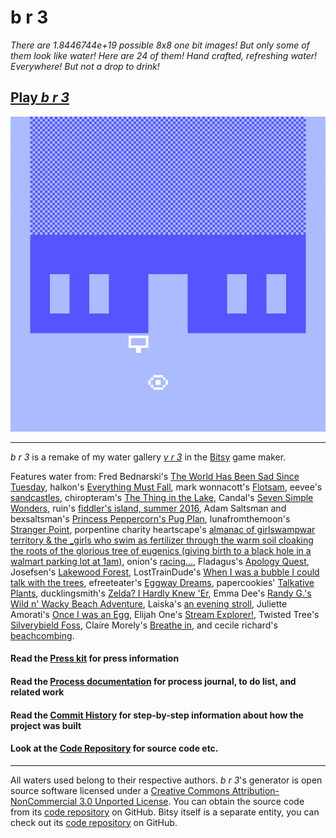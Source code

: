 # b r 3

_There are 1.8446744e+19 possible 8x8 one bit images! But only some of them look like water! Here are 24 of them! Hand crafted, refreshing water! Everywhere! But not a drop to drink!_

## [Play _b r 3_](https://pippinbarr.github.io/b-r-3)

![](../press/images/gallery.gif)

---

_b r 3_ is a remake of my water gallery [_v r 3_](https://www.pippinbarr.com/2017/03/29/v-r-3/) in the [Bitsy](http://ledoux.io/bitsy/editor.html) game maker.

Features water from: Fred Bednarski's [The World Has Been Sad Since Tuesday](https://vonbednar.itch.io/the-world-was-sad-since-tuesday), halkon's [Everything Must Fall](https://halkon.itch.io/everything-must-fall), mark wonnacott's [Flotsam](https://candle.itch.io/flotsam), eevee's [sandcastles](https://eevee.itch.io/sandcastles), chiropteram's [The Thing in the Lake](https://chiropteram.itch.io/the-thing-in-the-lake), Candal's [Seven Simple Wonders](https://candal.itch.io/sevensimplewonders), ruin's [fiddler's island, summer 2016](https://ruin.itch.io/fiddlers-island-summer-2016), Adam Saltsman and bexsaltsman's [Princess Peppercorn's Pug Plan](https://adamatomic.itch.io/peppercorn), lunafromthemoon's [Stranger Point](https://lunafromthemoon.itch.io/stranger-point), porpentine charity heartscape's [almanac of girlswampwar territory & the _girls who swim as fertilizer through the warm soil cloaking the roots of the glorious tree of eugenics (giving birth to a black hole in a walmart parking lot at 1am)](https://porpentine.itch.io/almanac), onion's [racing...](https://le-onionboi.itch.io/racing), Fladagus's [Apology Quest](https://fladagus.itch.io/apology-quest), Josefsen's [Lakewood Forest](https://josefsen.itch.io/lakewood-forest), LostTrainDude's [When I was a bubble I could talk with the trees](https://losttraindude.itch.io/when-i-was-a-bubble-i-could), efreeteater's [Eggway Dreams](https://efreeteater.itch.io/eggway-dreams), papercookies' [Talkative Plants](https://papercookies.itch.io/talkative-plants), ducklingsmith's [Zelda? I Hardly Knew 'Er](https://ducklingsmith.itch.io/zelda-i-hardly-knew-er), Emma Dee's [Randy G.'s Wild n' Wacky Beach Adventure](https://emmadaues.itch.io/randyg), Laiska's [an evening stroll](https://laiska.itch.io/an-evening-stroll), Juliette Amorati's [Once I was an Egg](https://julietteamorati.itch.io/once-i-was-an-egg), Elijah One's [Stream Explorer!](https://elijahone.itch.io/stream-explorer), Twisted Tree's [Silverybield Foss](https://twistedtree.itch.io/silverybield-foss), Claire Morely's [Breathe in](https://shimmerwitch.itch.io/breathe-in), and cecile richard's [beachcombing](https://haraiva.itch.io/beachcombing).

#### Read the [Press kit](https://pippinbarr.github.io/b-r-3/press) for press information
#### Read the [Process documentation](https://github.com/pippinbarr/b-r-3/blob/master/process/README.md) for process journal, to do list, and related work
#### Read the [Commit History](https://github.com/pippinbarr/b-r-3/commits/master) for step-by-step information about how the project was built
#### Look at the [Code Repository](https://github.com/b-r-3/chesses2) for source code etc.

---

All waters used belong to their respective authors. _b r 3_'s generator is open source software licensed under a [Creative Commons Attribution-NonCommercial 3.0 Unported License](http://creativecommons.org/licenses/by-nc/3.0/). You can obtain the source code from its [code repository](https://github.com/pippinbarr/b-r-3) on GitHub. Bitsy itself is a separate entity, you can check out its [code repository](https://github.com/le-doux/bitsy) on GitHub.
